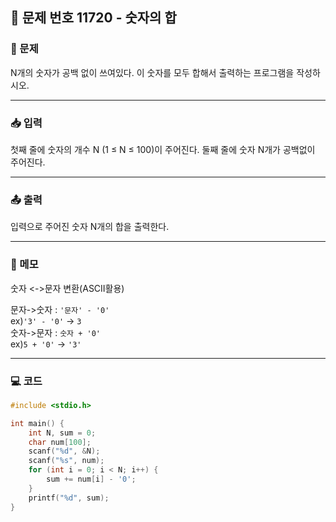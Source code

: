 ## 📝 문제 번호 11720 - 숫자의 합

### 📌 문제
N개의 숫자가 공백 없이 쓰여있다. 이 숫자를 모두 합해서 출력하는 프로그램을 작성하시오.

---

### 📥 입력
첫째 줄에 숫자의 개수 N (1 ≤ N ≤ 100)이 주어진다. 둘째 줄에 숫자 N개가 공백없이 주어진다.

---

### 📤 출력
입력으로 주어진 숫자 N개의 합을 출력한다.

---

### 📝 메모 
숫자 <->문자 변환(ASCII활용)  

문자->숫자 : `'문자' - '0'`  
ex)`'3' - '0'` -> `3`  
숫자->문자 : `숫자 + '0'`  
ex)`5 + '0'` -> `'3'`  

---

### 💻 코드
```c
#include <stdio.h>

int main() {
	int N, sum = 0;
	char num[100];
	scanf("%d", &N);
	scanf("%s", num);
	for (int i = 0; i < N; i++) {
		sum += num[i] - '0';
	}
	printf("%d", sum);
}
```
